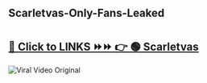 
 ## Scarletvas-Only-Fans-Leaked

# <h2><a href="https://clipsfans.com/Scarletvas&ref=git">🔗 Click to LINKS ⏩⏩ 👉 🟢 Scarletvas </a></h2>

<a href="https://clipsfans.com/Scarletvas&ref=git" rel="nofollow" data-target="animated-image.originalLink"><img src="https://i.ibb.co.com/xMMVF88/686577567.gif" alt="Viral Video Original" style="max-width: 100%; display: inline-block;" data-target="animated-image.originalImage"></a>
